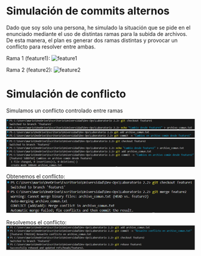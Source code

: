 # Simulación de commits alternos

Dado que soy solo una persona, he simulado la situación que se pide en el enunciado mediante el uso de distintas ramas para la subida de archivos.
De esta manera, el plan es generar dos ramas distintas y provocar un conflicto para resolver entre ambas.

Rama 1 (feature1):
![feature1](![image](https://github.com/user-attachments/assets/ad56c2c8-6482-4c7d-af3c-4c216827185d))

Rama 2 (feature2):
![feature2](![image](https://github.com/user-attachments/assets/3145b626-f32b-475c-b799-440dada8d356))

# Simulación de conflicto

Simulamos un conflicto controlado entre ramas

![conflicto1](imagenes\image-2.png)
![conflicto2](imagenes\image-3.png)
![conflicto3](imagenes\image-4.png)

Obtenemos el conflicto:
![conflicto4](imagenes\image-5.png)

Resolvemos el conflicto:
![resolucion](imagenes\image-6.png)
